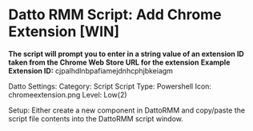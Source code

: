 # Datto RMM Script: Add Chrome Extension [WIN]
**The script will prompt you to enter in a string value of an extension ID taken from the Chrome Web Store URL for the extension**
**Example Extension ID:** cjpalhdlnbpafiamejdnhcphjbkeiagm

Datto Settings:
Category: Script
Script Type: Powershell
Icon: chromeextension.png
Level: Low(2)

Setup:
Either create a new component in DattoRMM and copy/paste the script file contents into the DattoRMM script window.
